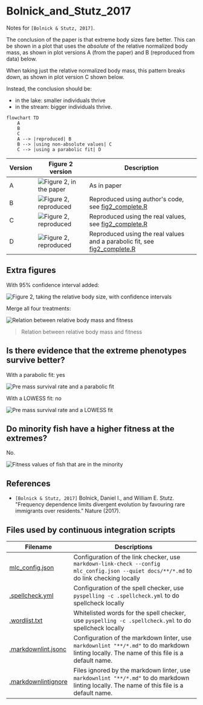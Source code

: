 # Bolnick_and_Stutz_2017

Notes for `[Bolnick & Stutz, 2017]`.

The conclusion of the paper is that extreme body sizes fare better.
This can be shown in a plot that uses the *absolute* of the relative
normalized body mass, as shown in plot versions A (from the paper)
and B (reproduced from data) below.

When taking just the relative
normalized body mass, this pattern breaks down,
as shown in plot version C shown below.

Instead, the conclusion should be:

- in the lake: smaller individuals thrive
- in the stream: bigger individuals thrive.

```mermaid
flowchart TD
    A
    B
    C
    A --> |reproduced| B
    B --> |using non-absolute values| C  
    C --> |using a parabolic fit| D
```

<!-- markdownlint-disable MD013 --><!-- Tables cannot be split up over lines, hence will break 80 characters per line -->

Version|Figure 2 version|Description
-------|-----------------------------------------------------|---------------------------------------------------
A      |![Figure 2, in the paper](figure_2_in_paper.png)     |As in paper
B      |![Figure 2, reproduced](fig2_reproduced.png)         |Reproduced using author's code, see [fig2_complete.R](fig2_complete.R)
C      |![Figure 2, reproduced](fig2_reproduced_no_abs.png)  |Reproduced using the real values, see [fig2_complete.R](fig2_complete.R)
D      |![Figure 2, reproduced](fig2_non_absolute_ggplot.png)|Reproduced using the real values and a parabolic fit, see [fig2_complete.R](fig2_complete.R)

<!-- markdownlint-enable MD013 -->

## Extra figures

With 95% confidence interval added:

![Figure 2, taking the relative body size, with confidence intervals](fig2_non_absolute_ggplot.png)

Merge all four treatments:

![Relation between relative body mass and fitness](fig2_non_absolute_ggplot_all.png)

> Relation between relative body mass and fitness

## Is there evidence that the extreme phenotypes survive better?

With a parabolic fit: yes

![Pre mass survival rate and a parabolic fit](pre_mass_survival_1.png)

With a LOWESS fit: no

![Pre mass survival rate and a LOWESS fit](pre_mass_survival_2.png)

## Do minority fish have a higher fitness at the extremes?

No.

![Fitness values of fish that are in the minority](minority_fish_fitnesses.png)

## References

- `[Bolnick & Stutz, 2017]` Bolnick, Daniel I., and William E. Stutz.
  "Frequency dependence limits divergent evolution by favouring rare
  immigrants over residents." Nature (2017).

## Files used by continuous integration scripts

<!-- markdownlint-disable MD013 --><!-- Tables cannot be split up over lines, hence will break 80 characters per line -->

Filename                                  |Descriptions
------------------------------------------|--------------------------------------------------------------------------------------------------------------------------------------
[mlc_config.json](mlc_config.json)        |Configuration of the link checker, use `markdown-link-check --config mlc_config.json --quiet docs/**/*.md` to do link checking locally
[.spellcheck.yml](.spellcheck.yml)        |Configuration of the spell checker, use `pyspelling -c .spellcheck.yml` to do spellcheck locally
[.wordlist.txt](.wordlist.txt)            |Whitelisted words for the spell checker, use `pyspelling -c .spellcheck.yml` to do spellcheck locally
[.markdownlint.jsonc](.markdownlint.jsonc)|Configuration of the markdown linter, use `markdownlint "**/*.md"` to do markdown linting locally. The name of this file is a default name.
[.markdownlintignore](.markdownlintignore)|Files ignored by the markdown linter, use `markdownlint "**/*.md"` to do markdown linting locally. The name of this file is a default name.

<!-- markdownlint-enable MD013 -->
